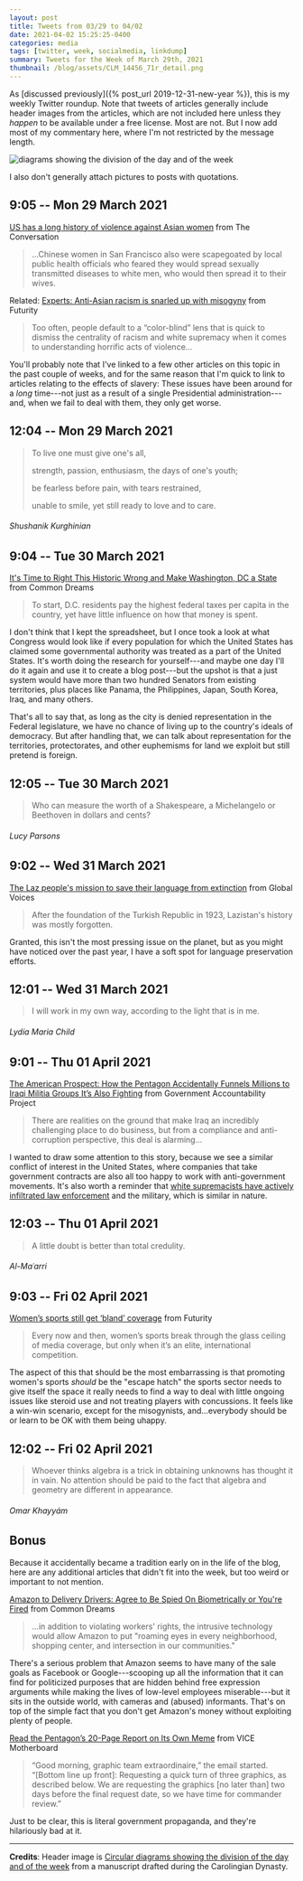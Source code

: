 ```yaml
---
layout: post
title: Tweets from 03/29 to 04/02
date: 2021-04-02 15:25:25-0400
categories: media
tags: [twitter, week, socialmedia, linkdump]
summary: Tweets for the Week of March 29th, 2021
thumbnail: /blog/assets/CLM_14456_71r_detail.png
---
```


As [discussed previously]({% post_url 2019-12-31-new-year %}), this is my weekly Twitter roundup.  Note that tweets of articles generally include header images from the articles, which are not included here unless they *happen* to be available under a free license.  Most are not.  But I now add most of my commentary here, where I'm not restricted by the message length.

![diagrams showing the division of the day and of the week](/blog/assets/CLM_14456_71r_detail.png "diagrams showing the division of the day and of the week")

I also don't generally attach pictures to posts with quotations.

## 9:05 -- Mon 29 March 2021

[<i class="fab fa-twitter-square"></i>](https://twitter.com/jcolag/status/1376520768264224771) [US has a long history of violence against Asian women](https://theconversation.com/us-has-a-long-history-of-violence-against-asian-women-157533) from The Conversation

 > ...Chinese women in San Francisco also were scapegoated by local public health officials who feared they would spread sexually transmitted diseases to white men, who would then spread it to their wives.

<i class="fab fa-twitter-square"></i> Related: [Experts: Anti-Asian racism is snarled up with misogyny](https://www.futurity.org/anti-asian-racism-2538572-2/) from Futurity

 > Too often, people default to a “color-blind” lens that is quick to dismiss the centrality of racism and white supremacy when it comes to understanding horrific acts of violence...

You'll probably note that I've linked to a few other articles on this topic in the past couple of weeks, and for the same reason that I'm quick to link to articles relating to the effects of slavery:  These issues have been around for a *long* time---not just as a result of a single Presidential administration---and, when we fail to deal with them, they only get worse.

## 12:04 -- Mon 29 March 2021

[<i class="fab fa-twitter"></i>](https://twitter.com/jcolag/status/1376565815118426112)

 > To live one must give one's all,
 >
 > strength, passion, enthusiasm, the days of one's youth;
 >
 > be fearless before pain, with tears restrained,
 >
 > unable to smile, yet still ready to love and to care.

###### Shushanik Kurghinian

## 9:04 -- Tue 30 March 2021

[<i class="fab fa-twitter-square"></i>](https://twitter.com/jcolag/status/1376882904551186432) [It's Time to Right This Historic Wrong and Make Washington, DC a State](https://www.commondreams.org/views/2021/03/22/its-time-right-historic-wrong-and-make-washington-dc-state) from Common Dreams

 > To start, D.C. residents pay the highest federal taxes per capita in the country, yet have little influence on how that money is spent.

I don't think that I kept the spreadsheet, but I once took a look at what Congress would look like if every population for which the United States has claimed some governmental authority was treated as a part of the United States.  It's worth doing the research for yourself---and maybe one day I'll do it again and use it to create a blog post---but the upshot is that a just system would have more than two hundred Senators from existing territories, plus places like Panama, the Philippines, Japan, South Korea, Iraq, and many others.

That's all to say that, as long as the city is denied representation in the Federal legislature, we have no chance of living up to the country's ideals of democracy.  But after handling that, we can talk about representation for the territories, protectorates, and other euphemisms for land we exploit but still pretend is foreign.

## 12:05 -- Tue 30 March 2021

[<i class="fab fa-twitter"></i>](https://twitter.com/jcolag/status/1376946167783821316)

 > Who can measure the worth of a Shakespeare, a Michelangelo or Beethoven in dollars and cents?

###### Lucy Parsons

## 9:02 -- Wed 31 March 2021

[<i class="fab fa-twitter-square"></i>](https://twitter.com/jcolag/status/1377244789133938688) [The Laz people's mission to save their language from extinction](https://globalvoices.org/2021/03/23/the-laz-peoples-mission-to-save-their-language-from-extinction/) from Global Voices

 > After the foundation of the Turkish Republic in 1923, Lazistan's history was mostly forgotten.

Granted, this isn't the most pressing issue on the planet, but as you might have noticed over the past year, I have a soft spot for language preservation efforts.

## 12:01 -- Wed 31 March 2021

[<i class="fab fa-twitter"></i>](https://twitter.com/jcolag/status/1377289835933802504)

 > I will work in my own way, according to the light that is in me.

###### Lydia Maria Child

## 9:01 -- Thu 01 April 2021

[<i class="fab fa-twitter-square"></i>](https://twitter.com/jcolag/status/1377606925521592322) [The American Prospect: How the Pentagon Accidentally Funnels Millions to Iraqi Militia Groups It’s Also Fighting](https://whistleblower.org/in-the-news/the-american-prospect-how-the-pentagon-accidentally-funnels-millions-to-iraqi-militia-groups-its-also-fighting/) from Government Accountability Project

 > There are realities on the ground that make Iraq an incredibly challenging place to do business, but from a compliance and anti-corruption perspective, this deal is alarming...

I wanted to draw some attention to this story, because we see a similar conflict of interest in the United States, where companies that take government contracts are also all too happy to work with anti-government movements.  It's also worth a reminder that [white supremacists have actively infiltrated law enforcement](https://www.esquire.com/news-politics/politics/a34224305/fbi-report-white-supremacists-infiltrate-law-enforcement/) and the military, which is similar in nature.

## 12:03 -- Thu 01 April 2021

[<i class="fab fa-twitter"></i>](https://twitter.com/jcolag/status/1377652727191375872)

 > A little doubt is better than total credulity.

###### Al-Maʿarri

## 9:03 -- Fri 02 April 2021

[<i class="fab fa-twitter-square"></i>](https://twitter.com/jcolag/status/1377969816749842443) [Women’s sports still get ‘bland’ coverage](https://www.futurity.org/womens-sports-coverage-2537412-2/) from Futurity

 > Every now and then, women’s sports break through the glass ceiling of media coverage, but only when it’s an elite, international competition.

The aspect of this that should be the most embarrassing is that promoting women's sports *should* be the "escape hatch" the sports sector needs to give itself the space it really needs to find a way to deal with little ongoing issues like steroid use and not treating players with concussions.  It feels like a win-win scenario, except for the misogynists, and...everybody should be or learn to be OK with them being uhappy.

## 12:02 -- Fri 02 April 2021

[<i class="fab fa-twitter"></i>](https://twitter.com/jcolag/status/1378014863197343744)

 > Whoever thinks algebra is a trick in obtaining unknowns has thought it in vain. No attention should be paid to the fact that algebra and geometry are different in appearance.

###### Omar Khayyám

## Bonus

Because it accidentally became a tradition early on in the life of the blog, here are any additional articles that didn't fit into the week, but too weird or important to not mention.

<i class="fas fa-square"></i> [Amazon to Delivery Drivers: Agree to Be Spied On Biometrically or You're Fired](https://www.commondreams.org/news/2021/03/24/amazon-delivery-drivers-agree-be-spied-biometrically-or-youre-fired) from Common Dreams

 > ...in addition to violating workers' rights, the intrusive technology would allow Amazon to put "roaming eyes in every neighborhood, shopping center, and intersection in our communities."

There's a serious problem that Amazon seems to have many of the sale goals as Facebook or Google---scooping up all the information that it can find for politicized purposes that are hidden behind free expression arguments while making the lives of low-level employees miserable---but it sits in the outside world, with cameras and (abused) informants.  That's on top of the simple fact that you don't get Amazon's money without exploiting plenty of people.

<i class="fas fa-square"></i> [Read the Pentagon’s 20-Page Report on Its Own Meme](https://www.vice.com/en/article/v7m9dy/read-the-pentagons-20-page-report-on-its-own-meme) from VICE Motherboard

 > “Good morning, graphic team extraordinaire,” the email started. “[Bottom line up front]: Requesting a quick turn of three graphics, as described below. We are requesting the graphics [no later than] two days before the final request date, so we have time for commander review.”

Just to be clear, this is literal government propaganda, and they're hilariously bad at it.

* * *

**Credits**:  Header image is [Circular diagrams showing the division of the day and of the week](https://en.wikipedia.org/wiki/Week#/media/File:CLM_14456_71r_detail.jpg) from a manuscript drafted during the Carolingian Dynasty.
